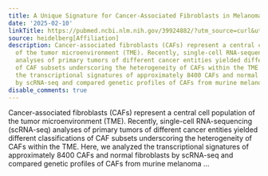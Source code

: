 ```yaml
---
title: A Unique Signature for Cancer-Associated Fibroblasts in Melanoma Metastases
date: '2025-02-10'
linkTitle: https://pubmed.ncbi.nlm.nih.gov/39924882/?utm_source=curl&utm_medium=rss&utm_campaign=pubmed-2&utm_content=1FakS-2QOkCT8HsMOQP1bCRQ4YzyumYOmxmF0moLsQ3dFB1E9V&fc=20220326224207&ff=20250210170923&v=2.18.0.post9+e462414
source: heidelberg[Affiliation]
description: Cancer-associated fibroblasts (CAFs) represent a central cell population
  of the tumor microenvironment (TME). Recently, single-cell RNA-sequencing (scRNA-seq)
  analyses of primary tumors of different cancer entities yielded different classifications
  of CAF subsets underscoring the heterogeneity of CAFs within the TME. Here, we analyzed
  the transcriptional signatures of approximately 8400 CAFs and normal fibroblasts
  by scRNA-seq and compared genetic profiles of CAFs from murine melanoma ...
disable_comments: true
---
```

Cancer-associated fibroblasts (CAFs) represent a central cell population of the tumor microenvironment (TME). Recently, single-cell RNA-sequencing (scRNA-seq) analyses of primary tumors of different cancer entities yielded different classifications of CAF subsets underscoring the heterogeneity of CAFs within the TME. Here, we analyzed the transcriptional signatures of approximately 8400 CAFs and normal fibroblasts by scRNA-seq and compared genetic profiles of CAFs from murine melanoma ...